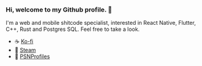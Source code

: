 ### Hi, welcome to my Github profile. 👋

I'm a web and mobile shitcode specialist, interested in React Native, Flutter, C++, Rust and Postgres SQL. Feel free to take a look.

- ☕ [Ko-fi](https://ko-fi.com/dokodemodoa)
- 🌱 [Steam](https://steamcommunity.com/id/doko/)
- 👯 [PSNProfiles](https://psnprofiles.com/doko_demo_doa)
